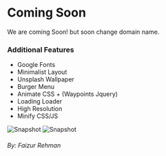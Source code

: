 # Coming Soon
We are coming Soon! but soon change domain name.

### Additional Features
* Google Fonts
* Minimalist Layout
* Unsplash Wallpaper
* Burger Menu
* Animate CSS + (Waypoints Jquery)
* Loading Loader
* High Resolution
* Minify CSS/JS

![Snapshot](https://rawgit.com/fazurrehman/cmg-soon/master/img/layout.jpg "Coming Soon Page")
![Snapshot](https://rawgit.com/fazurrehman/cmg-soon/master/img/performance.jpg)

###### By: Faizur Rehman

